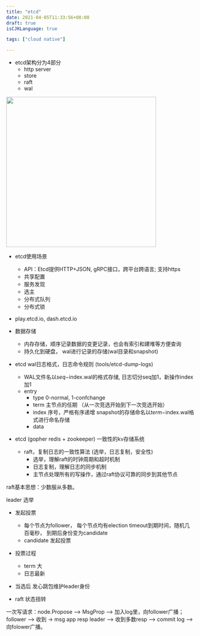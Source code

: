 ```yaml
---
title: "etcd"
date: 2021-04-05T11:33:56+08:00
draft: true
isCJKLanguage: true

tags: ["cloud native"]

---
```


+ etcd架构分为4部分
  + http server
  + store
  + raft
  + wal


<!-- ![image](/cloud_native/etcd_arch.jpg) -->
<img src="/cloud_native/etcd_arch.jpg" width = "400" /><br>

+ etcd使用场景  
  + API：Etcd提供HTTP+JSON, gRPC接口，跨平台跨语言; 支持https
  + 共享配置
  + 服务发现
  + 选主
  + 分布式队列
  + 分布式锁

+ play.etcd.io, dash.etcd.io

+ 数据存储
  + 内存存储，顺序记录数据的变更记录，也会有索引和建堆等方便查询
  + 持久化到硬盘， wal进行记录的存储(wal目录和snapshot)
+ etcd wal日志格式，日志命令规则 (tools/etcd-dump-logs)
  + WAL文件名以$seq-$index.wal的格式存储, 日志切分seq加1，新操作index加1
  + entry
    + type 0-normal, 1-confchange
    + term 主节点的任期 （从一次竞选开始到下一次竞选开始）
    + index 序号，严格有序递增 snapshot的存储命名以$term-$index.wal格式进行命名存储
    + data


+ etcd (gopher redis + zookeeper) 一致性的kv存储系统
  + raft，复制日志的一致性算法 (选举，日志复制，安全性)
    + 选举，理解raft的时钟周期和超时机制
    + 日志复制，理解日志的同步机制
    + 主节点处理所有的写操作，通过raft协议可靠的同步到其他节点



raft基本思想：少数服从多数。

leader 选举
+ 发起投票
  + 每个节点为follower， 每个节点均有election timeout到期时间，随机几百毫秒， 到期后身份变为candidate
  + candidate 发起投票
+ 投票过程
  + term 大
  + 日志最新
+ 当选后 发心跳包维护leader身份 


+ raft 状态扭转

一次写请求：node.Propose --> MsgProp --> 加入log里，向follower广播； follower --> 收到 -> msg app resp
leader --> 收到多数resp --> commit log --> 向folower广播。
